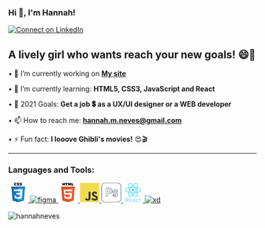 ### Hi 👋, I'm Hannah!

[![Connect on LinkedIn](https://img.shields.io/badge/--linkedin?label=LinkedIn&logo=LinkedIn&style=social)](https://www.linkedin.com/in/hannah-m-neves/)

## A lively girl who wants reach your new goals! 😄💚

• 🔭 I’m currently working on [**My site**](https://github.com/HannahNeves/Meu-site-v1.0)

• 🌱 I’m currently learning: **HTML5, CSS3, JavaScript and React**

• 🥅 2021 Goals: **Get a job 💲 as a UX/UI designer or a WEB developer**

• 📫 How to reach me: **hannah.m.neves@gmail.com**

• ⚡ Fun fact: **I looove Ghibli's movies!** 😍🎬

---

<h3 align="left">Languages and Tools:</h3>
<p align="left"> <a href="https://www.w3schools.com/css/" target="_blank"> <img src="https://raw.githubusercontent.com/devicons/devicon/master/icons/css3/css3-original-wordmark.svg" alt="css3" width="40" height="40"/> </a> <a href="https://www.figma.com/" target="_blank"> <img src="https://www.vectorlogo.zone/logos/figma/figma-icon.svg" alt="figma" width="40" height="40"/> </a> <a href="https://www.w3.org/html/" target="_blank"> <img src="https://raw.githubusercontent.com/devicons/devicon/master/icons/html5/html5-original-wordmark.svg" alt="html5" width="40" height="40"/> </a> <a href="https://developer.mozilla.org/en-US/docs/Web/JavaScript" target="_blank"> <img src="https://raw.githubusercontent.com/devicons/devicon/master/icons/javascript/javascript-original.svg" alt="javascript" width="40" height="40"/> </a> <a href="https://www.photoshop.com/en" target="_blank"> <img src="https://raw.githubusercontent.com/devicons/devicon/master/icons/photoshop/photoshop-line.svg" alt="photoshop" width="40" height="40"/> </a> <a href="https://reactjs.org/" target="_blank"> <img src="https://raw.githubusercontent.com/devicons/devicon/master/icons/react/react-original-wordmark.svg" alt="react" width="40" height="40"/> </a> <a href="https://www.adobe.com/products/xd.html" target="_blank"> <img src="https://cdn.worldvectorlogo.com/logos/adobe-xd.svg" alt="xd" width="40" height="40"/> </a> </p>

<p><img align="center" src="https://github-readme-stats.vercel.app/api/top-langs?username=hannahneves&show_icons=true&theme=cobalt&title_color=ffffff&text_color=ffffff&locale=en&layout=compact" alt="hannahneves" /></p>
